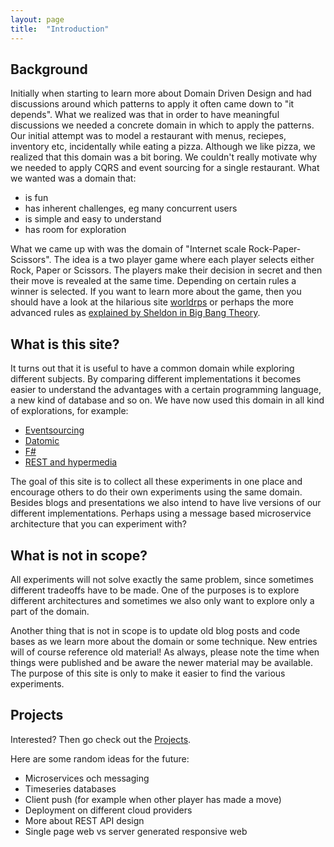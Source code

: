 ```yaml
---
layout: page
title:  "Introduction"
---
```


## Background

Initially when starting to learn more about Domain Driven Design and had discussions around which patterns to apply it often came down to "it depends". What we realized was that in order to have meaningful discussions we needed a concrete domain in which to apply the patterns. Our initial attempt was to model a restaurant with menus, reciepes, inventory etc, incidentally while eating a pizza. Although we like pizza, we realized that this domain was a bit boring. We couldn't really motivate why we needed to apply CQRS and event sourcing for a single restaurant. What we wanted was a domain that:

* is fun
* has inherent challenges, eg many concurrent users
* is simple and easy to understand
* has room for exploration

What we came up with was the domain of "Internet scale Rock-Paper-Scissors". The idea is a two player game where each player selects either Rock, Paper or Scissors. The players make their decision in secret and then their move is revealed at the same time. Depending on certain rules a winner is selected. If you want to learn more about the game, then you should have a look at the hilarious site [worldrps](http://www.worldrps.com/game-basics) or perhaps the more advanced rules as [explained by Sheldon in Big Bang Theory](https://www.youtube.com/watch?v=fqlDc2VICZ0&t=0m21s).

## What is this site?

It turns out that it is useful to have a common domain while exploring different subjects. By comparing different implementations it becomes easier to understand the advantages with a certain programming language, a new kind of database and so on. We have now used this domain in all kind of explorations, for example:

* [Eventsourcing](http://www.jayway.com/2013/03/08/aggregates-event-sourcing-distilled/)
* [Datomic](http://www.jayway.com/2013/08/20/commands-and-aggregates-in-datomic/)
* [F#](http://www.jayway.com/2014/10/16/exploring-f-through-modeling-4/)
* [REST and hypermedia](http://vimeo.com/99524301)

The goal of this site is to collect all these experiments in one place and encourage others to do their own experiments using the same domain. Besides blogs and presentations we also intend to have live versions of our different implementations. Perhaps using a message based microservice architecture that you can experiment with? 

## What is not in scope?

All experiments will not solve exactly the same problem, since sometimes different tradeoffs have to be made. One of the purposes is to explore different architectures and sometimes we also only want to explore only a part of the domain. 

Another thing that is not in scope is to update old blog posts and code bases as we learn more about the domain or some technique. New entries will of course reference old material! As always, please note the time when things were published and be aware the newer material may be available. The purpose of this site is only to make it easier to find the various experiments.

## Projects

Interested? Then go check out the [Projects](../projects/).

Here are some random ideas for the future:

* Microservices och messaging
* Timeseries databases
* Client push (for example when other player has made a move)
* Deployment on different cloud providers
* More about REST API design
* Single page web vs server generated responsive web
